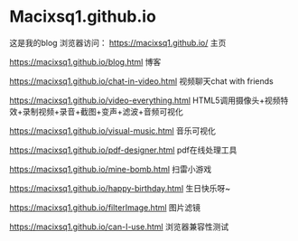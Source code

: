# Macixsq1.github.io
这是我的blog
浏览器访问：
https://macixsq1.github.io/  主页

https://macixsq1.github.io/blog.html  博客

https://macixsq1.github.io/chat-in-video.html 
视频聊天chat with friends

https://macixsq1.github.io/video-everything.html 
HTML5调用摄像头+视频特效+录制视频+录音+截图+变声+滤波+音频可视化

https://macixsq1.github.io/visual-music.html
音乐可视化

https://macixsq1.github.io/pdf-designer.html
pdf在线处理工具

https://macixsq1.github.io/mine-bomb.html
扫雷小游戏

https://macixsq1.github.io/happy-birthday.html
生日快乐呀~

https://macixsq1.github.io/filterImage.html
图片滤镜

https://macixsq1.github.io/can-I-use.html
浏览器兼容性测试
